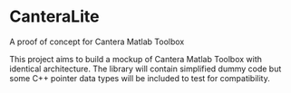 # CanteraLite
A proof of concept for Cantera Matlab Toolbox

This project aims to build a mockup of Cantera Matlab Toolbox with identical architecture. The library will contain simplified dummy code but some C++ pointer data types will be included to test for compatibility.
